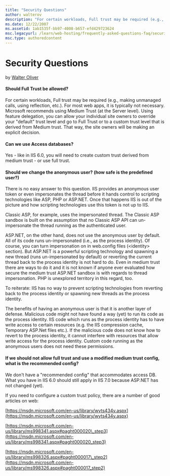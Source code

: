 ```yaml
---
title: "Security Questions"
author: walterov
description: "For certain workloads, Full trust may be required (e.g., making unmanaged calls, using reflection, etc.). For most web apps, it is typically not necessary. M..."
ms.date: 12/22/2007
ms.assetid: 1ab1535f-bb97-4008-b657-efd429723624
msc.legacyurl: /learn/web-hosting/frequently-asked-questions-faq/security-questions
msc.type: authoredcontent
---
```

Security Questions
====================
by [Walter Oliver](https://github.com/walterov)

#### Should Full Trust be allowed?

For certain workloads, Full trust may be required (e.g., making unmanaged calls, using reflection, etc.). For most web apps, it is typically not necessary. Microsoft recommends using Medium Trust (at the Server level). Using feature delegation, you can allow your individual site owners to override your "default" trust level and go to Full Trust or to a custom trust level that is derived from Medium trust. That way, the site owners will be making an explicit decision.

#### Can we use Access databases?

Yes - like in IIS 6.0, you will need to create custom trust derived from medium trust - or use full trust.

#### Should we change the anonymous user? (how safe is the predefined user?)

There is no easy answer to this question. IIS provides an anonymous user token or even impersonates the thread before it hands control to scripting technologies like ASP, PHP or ASP.NET. Once that happens IIS is out of the picture and how scripting technologies use this token is not up to IIS.

Classic ASP, for example, uses the impersonated thread. The Classic ASP sandbox is built on the assumption that no Classic ASP API can un-impersonate the thread running as the authenticated user.

ASP.NET, on the other hand, does not use the anonymous user by default. All of its code runs un-impersonated (i.e., as the process identity). Of course, you can turn impersonation on in web.config files (&lt;identity&gt; section). But ASP.NET is a powerful scripting technology and spawning a new thread (runs un-impersonated by default) or reverting the current thread back to the process identity is not hard to do. Even in medium trust there are ways to do it and it is not known if anyone ever evaluated how secure the medium trust ASP.NET sandbox is with regards to thread impersonation. PHP is unexplored territory in this regard, too.

To reiterate: IIS has no way to prevent scripting technologies from reverting back to the process identity or spawning new threads as the process identity.

The benefits of having an anonymous user is that it is another layer of defense. Malicious code might not have found a way (yet) to run its code as the process identity. IIS code which runs as the process identity has to have write access to certain resources (e.g. the IIS compression cache, Temporary ASP.Net files etc.). If the malicious code does not know how to revert to the process identity, it cannot interfere with resources that allow write access for the process identity. Custom code running as the anonymous users does not need these permissions.

#### If we should not allow full trust and use a modified medium trust config, what is the recommended config?

We don't have a "recommended config" that accommodates access DB. What you have in IIS 6.0 should still apply in IIS 7.0 because ASP.NET has not changed (yet).

If you need to configure a custom trust policy, there are a number of good articles on web:

[https://msdn.microsoft.com/en-us/library/wyts434y.aspx](https://msdn.microsoft.com/en-us/library/wyts434y.aspx)

[https://msdn.microsoft.com/en-us/library/ms998341.aspx#paght000020\_step3](https://msdn.microsoft.com/en-us/library/ms998341.aspx#paght000020_step3)

[https://msdn.microsoft.com/en-us/library/ms998326.aspx#paght000017\_step2](https://msdn.microsoft.com/en-us/library/ms998326.aspx#paght000017_step2)